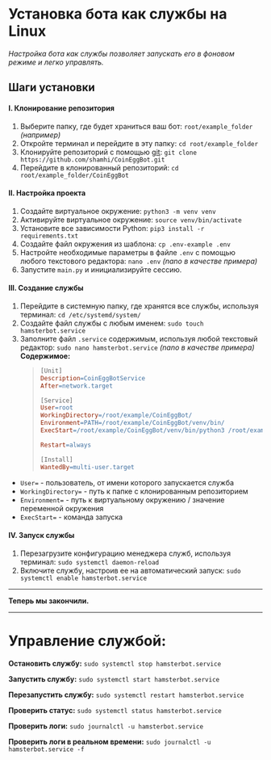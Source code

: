 # Установка бота как службы на Linux
_Настройка бота как службы позволяет запускать его в фоновом режиме и легко управлять._

## Шаги установки
#### I. Клонирование репозитория
1. Выберите папку, где будет храниться ваш бот:
    `root/example_folder` _(например)_
2. Откройте терминал и перейдите в эту папку:
    `cd root/example_folder`
3. Клонируйте репозиторий с помощью [git](https://www.git-scm.com/):
    `git clone https://github.com/shamhi/CoinEggBot.git`
4. Перейдите в клонированный репозиторий:
    `cd root/example_folder/CoinEggBot`

#### II. Настройка проекта
1. Создайте виртуальное окружение:
    `python3 -m venv venv`
2. Активируйте виртуальное окружение:
  `source venv/bin/activate`
3. Установите все зависимости Python:
  `pip3 install -r requirements.txt`
4. Создайте файл окружения из шаблона:
  `cp .env-example .env`
5. Настройте необходимые параметры в файле `.env` с помощью любого текстового редактора:
  `nano .env` _(nano в качестве примера)_
6. Запустите `main.py` и инициализируйте сессию.

#### III. Создание службы
1. Перейдите в системную папку, где хранятся все службы, используя терминал:
    `cd /etc/systemd/system/`
2. Создайте файл службы с любым именем:
    `sudo touch hamsterbot.service`
3. Заполните файл `.service` содержимым, используя любой текстовый редактор:
    `sudo nano hamsterbot.service` _(nano в качестве примера)_
    **Содержимое:**
    > ```makefile
    > [Unit]
    > Description=CoinEggBotService
    > After=network.target
    > 
    > [Service]
    > User=root
    > WorkingDirectory=/root/example/CoinEggBot/
    > Environment=PATH=/root/example/CoinEggBot/venv/bin/
    > ExecStart=/root/example/CoinEggBot/venv/bin/python3 /root/example/CoinEggBot/main.py -a 2
    > 
    > Restart=always
    > 
    > [Install]
    > WantedBy=multi-user.target
    > ```
 - `User=` - пользователь, от имени которого запускается служба
 - `WorkingDirectory=` - путь к папке с клонированным репозиторием
 - `Environment=` - путь к виртуальному окружению / значение переменной окружения 
 - `ExecStart=` - команда запуска

#### IV. Запуск службы
1. Перезагрузите конфигурацию менеджера служб, используя терминал:
    `sudo systemctl daemon-reload`
1. Включите службу, настроив ее на автоматический запуск:
    `sudo systemctl enable hamsterbot.service`
___
**Теперь мы закончили.**

___
# Управление службой:
**Остановить службу:**
`sudo systemctl stop hamsterbot.service`

**Запустить службу:**
`sudo systemctl start hamsterbot.service`

**Перезапустить службу:**
`sudo systemctl restart hamsterbot.service`

**Проверить статус:**
`sudo systemctl status hamsterbot.service`

**Проверить логи:**
`sudo journalctl -u hamsterbot.service`

**Проверить логи в реальном времени:**
`sudo journalctl -u hamsterbot.service -f`